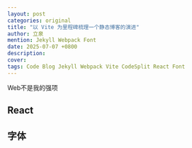 ```yaml
---
layout: post
categories: original
title: "以 Vite 为里程碑梳理一个静态博客的演进"
author: 立泉
mention: Jekyll Webpack Font
date: 2025-07-07 +0800
description: 
cover: 
tags: Code Blog Jekyll Webpack Vite CodeSplit React Font
---
```


Web不是我的强项

## React

## 字体